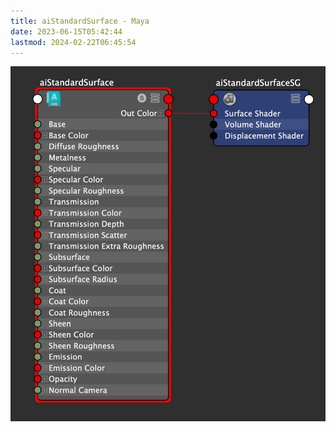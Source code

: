 ```yaml
---
title: aiStandardSurface - Maya
date: 2023-06-15T05:42:44
lastmod: 2024-02-22T06:45:54
---
```


[![Maya aiStandardSurface](attachments/2023-aistandardsurface-node.png)](attachments/2023-aistandardsurface-node.png)
